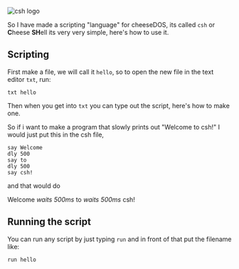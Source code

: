![csh logo](https://raw.githubusercontent.com/The-cheeseDOS-Project/storage/a66fa5efd6723d345f7f266410878973cf4f6376/logos/csh-logo.svg)

So I have made a scripting "language" for cheeseDOS, its called `csh` or **C**heese **SH**ell its very very simple, here's how to use it.

## Scripting

First make a file, we will call it `hello`, so to open the new file in the text editor `txt`, run:
```
txt hello
```

Then when you get into `txt` you can type out the script, here's how to make one.

So if i want to make a program that slowly prints out "Welcome to csh!" I would just put this in the csh file,
```
say Welcome
dly 500
say to
dly 500
say csh!
```

and that would do

Welcome
*waits 500ms*
to
*waits 500ms*
csh!

## Running the script
You can run any script by just typing `run` and in front of that put the filename like:
```
run hello
```
